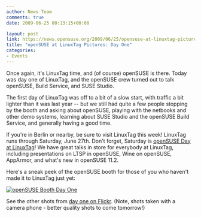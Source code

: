 ```yaml
---
author: News Team
comments: true
date: 2009-06-25 00:13:15+00:00

layout: post
link: https://news.opensuse.org/2009/06/25/opensuse-at-linuxtag-pictures-day-one/
title: "openSUSE at LinuxTag Pictures: Day One"
categories:
- Events
---
```

Once again, it's LinuxTag time, and (of course) openSUSE is there. Today was day one of LinuxTag, and the openSUSE crew turned out to talk openSUSE, Build Service, and SUSE Studio.

The first day of LinuxTag was off to a bit of a slow start, with traffic a bit lighter than it was last year -- but we still had quite a few people stopping by the booth and asking about openSUSE, playing with the netbooks and other demo systems, learning about SUSE Studio and the openSUSE Build Service, and generally having a good time.

If you're in Berlin or nearby, be sure to visit LinuxTag this week! LinuxTag runs through Saturday, June 27th. Don't forget, Saturday is [openSUSE Day at LinuxTag](http://en.opensuse.org/LinuxTag)! We have great talks in store for everybody at LinuxTag, including presentations on LTSP in openSUSE, Wine on openSUSE, AppArmor, and what's new in openSUSE 11.2.

Here's a sneak peek of the openSUSE booth for those of you who haven't made it to LinuxTag just yet:

[![openSUSE Booth Day One](http://farm4.static.flickr.com/3346/3658633312_c8d222b913.jpg)](http://www.flickr.com/photos/jzb/3658633312/)

See the other shots from [day one on Flickr](http://www.flickr.com/photos/jzb/sets/72157620362270595/). (Note, shots taken with a camera phone - better quality shots to come tomorrow!)		
